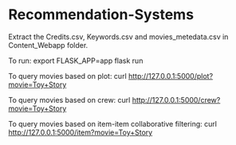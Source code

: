 # Recommendation-Systems

Extract the Credits.csv, Keywords.csv and movies_metedata.csv in Content_Webapp folder.

To run: 
export FLASK_APP=app
flask run


To query movies based on plot:
curl http://127.0.0.1:5000/plot?movie=Toy+Story

To query movies based on crew:
curl http://127.0.0.1:5000/crew?movie=Toy+Story

To query movies based on item-item collaborative filtering:
curl http://127.0.0.1:5000/item?movie=Toy+Story

